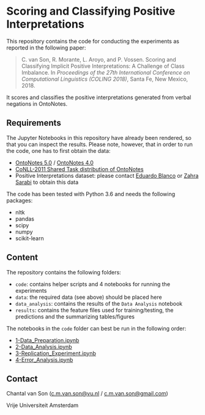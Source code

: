 # Scoring and Classifying Positive Interpretations

This repository contains the code for conducting the experiments as reported in the following paper:

> C. van Son, R. Morante, L. Aroyo, and P. Vossen. Scoring and Classifying Implicit Positive Interpretations: A Challenge of Class Imbalance. In *Proceedings of the 27th International Conference on Computational Linguistics (COLING 2018)*, Santa Fe, New Mexico, 2018.

It scores and classifies the positive interpretations generated from verbal negations in OntoNotes.

## Requirements
The Jupyter Notebooks in this repository have already been rendered, so that you can inspect the results. Please note, however, that in order to run the code, one has to first obtain the data:

- [OntoNotes 5.0](https://catalog.ldc.upenn.edu/ldc2013t19) / [OntoNotes 4.0](https://catalog.ldc.upenn.edu/ldc2011t03)
- [CoNLL-2011 Shared Task distribution of OntoNotes](http://conll.cemantix.org/2011)
- Positive Interpretations dataset: please contact [Eduardo Blanco](http://www.cse.unt.edu/~blanco/) or [Zahra Sarabi](http://zahrasarabi.com/) to obtain this data

The code has been tested with Python 3.6 and needs the following packages:
- nltk
- pandas
- scipy
- numpy
- scikit-learn

## Content

The repository contains the following folders:
- `code`: contains helper scripts and 4 notebooks for running the experiments
- `data`: the required data (see above) should be placed here
- `data_analysis`: contains the results of the `Data Analysis` notebook
- `results`: contains the feature files used for training/testing, the predictions and the summarizing tables/figures

The notebooks in the `code` folder can best be run in the following order:
- [1-Data_Preparation.ipynb](https://github.com/ChantalvanSon/positive-interpretations/blob/master/code/1-Data_Preparation.ipynb)
- [2-Data_Analysis.ipynb](https://github.com/ChantalvanSon/positive-interpretations/blob/master/code/2-Data_Analysis.ipynb)
- [3-Replication_Experiment.ipynb](https://github.com/ChantalvanSon/positive-interpretations/blob/master/code/3-Replication_Experiment.ipynb)
- [4-Error_Analysis.ipynb](https://github.com/ChantalvanSon/positive-interpretations/blob/master/code/4-Error_Analysis.ipynb)

## Contact

Chantal van Son (c.m.van.son@vu.nl / c.m.van.son@gmail.com)

Vrije Universiteit Amsterdam

